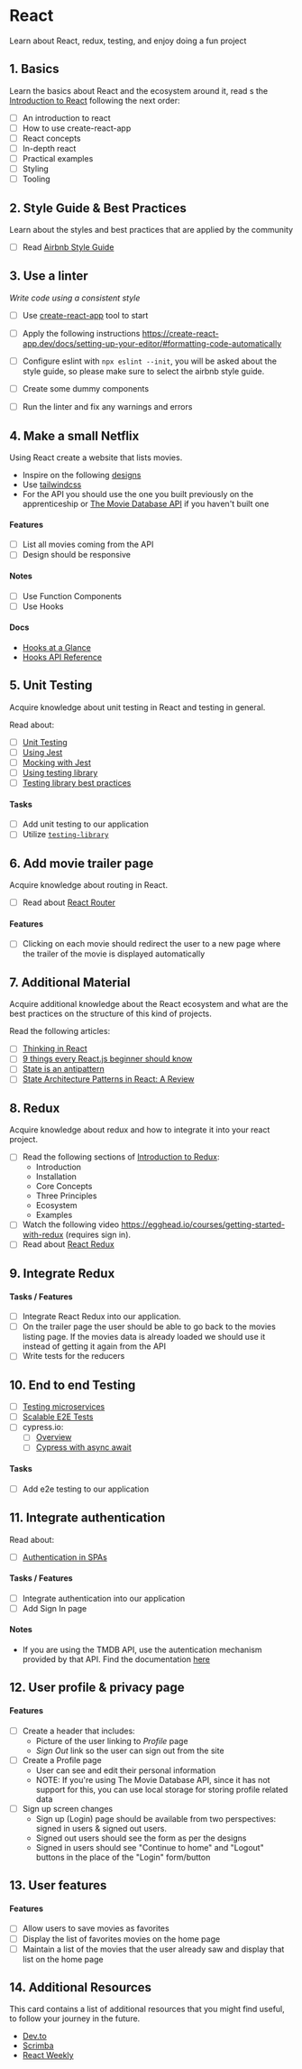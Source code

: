# React

Learn about React, redux, testing, and enjoy doing a fun project

## 1. Basics

Learn the basics about React and the ecosystem around it, read s the [Introduction to React](https://www.freecodecamp.org/news/the-react-handbook-b71c27b0a795/) following the next order:

- [ ] An introduction to react
- [ ] How to use create-react-app
- [ ] React concepts
- [ ] In-depth react
- [ ] Practical examples
- [ ] Styling
- [ ] Tooling

## 2. Style Guide & Best Practices

Learn about the styles and best practices that are applied by the community

- [ ] Read [Airbnb Style Guide](https://github.com/airbnb/javascript/tree/master/react)

## 3. Use a linter

*Write code using a consistent style*

- [ ] Use [create-react-app](https://github.com/facebook/create-react-app) tool to start
- [ ] Apply the following instructions https://create-react-app.dev/docs/setting-up-your-editor/#formatting-code-automatically
- [ ] Configure eslint  with `npx eslint --init`, you will be asked about the style guide, so please make sure to select the airbnb style guide.
- [ ] Create some dummy components
- [ ] Run the linter and fix any warnings and errors


## 4. Make a small Netflix

Using React create a website that lists movies.

* Inspire on the following [designs](https://www.figma.com/file/F2b2DAdACQitx1MX8oyF8W/Movy-%5BWeb%5D)
* Use [tailwindcss](https://tailwindcss.com/)
* For the API you should use the one you built previously on the apprenticeship or [The Movie Database API](https://www.themoviedb.org/documentation/api) if you haven't built one

#### Features

- [ ] List all movies coming from the API
- [ ] Design should be responsive

#### Notes

- [ ] Use Function Components
- [ ] Use Hooks

#### Docs

- [Hooks at a Glance](https://reactjs.org/docs/hooks-overview.html)
- [Hooks API Reference](https://reactjs.org/docs/hooks-reference.html)

## 5. Unit Testing

Acquire knowledge about unit testing in React and testing in general.

Read about:

- [ ] [Unit Testing](https://medium.com/@lazlojuly/how-to-get-started-with-unit-testing-part-1-7f490bbf560a)
- [ ] [Using Jest](https://jestjs.io/docs/en/tutorial-react)
- [ ] [Mocking with Jest](https://medium.com/@rickhanlonii/understanding-jest-mocks-f0046c68e53c)
- [ ] [Using testing library](https://testing-library.com/docs/react-testing-library/intro/)
- [ ] [Testing library best practices](https://kentcdodds.com/blog/common-mistakes-with-react-testing-library)

#### Tasks

- [ ] Add unit testing to our application
- [ ] Utilize [`testing-library`](https://www.npmjs.com/package/@testing-library/react)

## 6. Add movie trailer page

Acquire knowledge about routing in React.

- [ ] Read about [React Router](https://reacttraining.com/react-router/)

#### Features
- [ ] Clicking on each movie should redirect the user to a new page where the trailer of the movie is displayed automatically

## 7. Additional Material

Acquire additional knowledge about the React ecosystem and what are the best practices on the structure of this kind of projects.

Read the following articles:
- [ ] [Thinking in React](https://reactjs.org/docs/thinking-in-react.html)
- [ ] [9 things every React.js beginner should know](https://camjackson.net/post/9-things-every-reactjs-beginner-should-know)
- [ ] [State is an antipattern](https://www.reddit.com/r/reactjs/comments/3bjdoe/state_is_an_antipattern/)
- [ ] [State Architecture Patterns in React: A Review](https://medium.com/@skylernelson_64801/state-architecture-patterns-in-react-a-review-df02c1e193c6)

## 8. Redux

Acquire knowledge about redux and how to integrate it into your react project.

- [ ] Read the following sections of [Introduction to Redux](https://redux.js.org/introduction/getting-started):
    - Introduction
     - Installation
     - Core Concepts
     - Three Principles
     - Ecosystem
     - Examples
- [ ] Watch the following video https://egghead.io/courses/getting-started-with-redux (requires sign in).
- [ ] Read about [React Redux](https://react-redux.js.org/introduction/quick-start)

## 9. Integrate Redux

#### Tasks / Features
- [ ] Integrate React Redux into our application.
- [ ] On the trailer page the user should be able to go back to the movies listing page. If the movies data is already loaded we should use it instead of getting it again from the API
- [ ] Write tests for the reducers

## 10. End to end Testing

- [ ] [Testing microservices](https://medium.com/techlogs/sw-quality-and-testing-in-microservices-e7afcef1f851)
- [ ] [Scalable E2E Tests](https://medium.com/bluecore-engineering/how-we-built-scalable-end-to-end-tests-e5aab3eb5e28)
- [ ] cypress.io:
   - [ ] [Overview](https://docs.cypress.io/guides/overview/why-cypress.html)
   - [ ] [Cypress with async await](https://medium.com/@NicholasBoll/cypress-io-using-async-and-await-4034e9bab207)

#### Tasks

- [ ] Add e2e testing to our application

## 11. Integrate authentication

Read about:

- [ ] [Authentication in SPAs](https://medium.com/@jcbaey/authentication-in-spa-reactjs-and-vuejs-the-right-way-e4a9ac5cd9a3)

#### Tasks / Features

- [ ] Integrate authentication into our application
- [ ] Add Sign In page

#### Notes

- If you are using the TMDB API, use the autentication mechanism provided by that API.
  Find the documentation [here](https://developers.themoviedb.org/3/authentication/how-do-i-generate-a-session-id)

## 12. User profile & privacy page

#### Features

- [ ] Create a header that includes:
    - Picture of the user linking to *Profile* page
    - *Sign Out* link so the user can sign out from the site
- [ ] Create a Profile page
     - User can see and edit their personal information
     - NOTE: If you're using The Movie Database API, since it has not support for this, you can use local storage for storing profile related data
- [ ] Sign up screen changes
     - Sign up (Login) page should be available from two perspectives: signed in users & signed out users.
     - Signed out users should see the form as per the designs
     - Signed in users should see "Continue to home" and "Logout" buttons in the place of the "Login" form/button

## 13. User features

#### Features
- [ ] Allow users to save movies as favorites
- [ ] Display the list of favorites movies on the home page
- [ ] Maintain a list of the movies that the user already saw and display that list on the home page

## 14. Additional Resources

This card contains a list of additional resources that you might find useful, to follow
your journey in the future.

* [Dev.to](https://dev.to/)
* [Scrimba](https://scrimba.com/)
* [React Weekly](https://reactnewsletter.com/)
